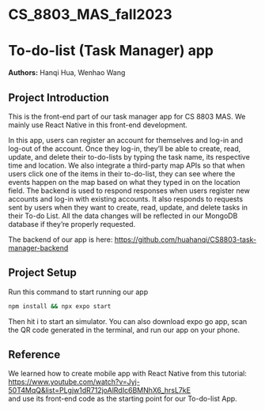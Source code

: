 # CS_8803_MAS_fall2023
# To-do-list (Task Manager) app
**Authors:** Hanqi Hua, Wenhao Wang


## Project Introduction
This is the front-end part of our task manager app for CS 8803 MAS. We mainly use React Native in this front-end development. <br>

In this app, users can register an account for themselves and log-in and log-out of the account. Once they log-in, they’ll be able to create, read, update, and delete their to-do-lists by typing the task name, its respective time and location. We also integrate a third-party map APIs so that when users click one of the items in their to-do-list, they can see where the events happen on the map based on what they typed in on the location field. The backend is used to respond responses when users register new accounts and log-in with existing accounts. It also responds to requests sent by users when they want to create, read, update, and delete tasks in their To-do List. All the data changes will be reflected in our MongoDB database if they’re properly requested. 

The backend of our app is here: https://github.com/huahanqi/CS8803-task-manager-backend


## Project Setup

Run this command to start running our app

```bash
npm install && npx expo start
```
Then hit i to start an simulator. 
You can also download expo go app, scan the QR code generated in the terminal, and run our app on your phone. 


## Reference
We learned how to create mobile app with React Native from this tutorial: https://www.youtube.com/watch?v=Jyj-50T4MqQ&list=PLgjw1dR712joAlRdIc6BMNhX6_hrsL7kE <br>
and use its front-end code as the starting point for our To-do-list App. 

